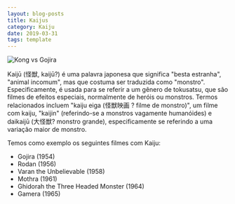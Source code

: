 ```yaml
---
layout: blog-posts
title: Kaijus
category: Kaiju
date: 2019-03-31
tags: template
---
```


![Kong vs Gojira](../../images/kong1.jpg)

Kaijū (怪獣, kaijū?) é uma palavra japonesa que significa "besta estranha", "animal incomum", mas que costuma ser traduzida como "monstro". Especificamente, é usada para se referir a um gênero de tokusatsu, que são filmes de efeitos especiais, normalmente de heróis ou monstros. Termos relacionados incluem "kaiju eiga (怪獣映画 ? filme de monstro)", um filme com kaiju, "kaijin" (referindo-se a monstros vagamente humanóides) e daikaijū (大怪獣? monstro grande), especificamente se referindo a uma variação maior de monstro.

Temos como exemplo os seguintes filmes com Kaiju:

- Gojira (1954)
- Rodan (1956)
- Varan the Unbelievable (1958)
- Mothra (1961)
- Ghidorah the Three Headed Monster (1964)
- Gamera (1965)
